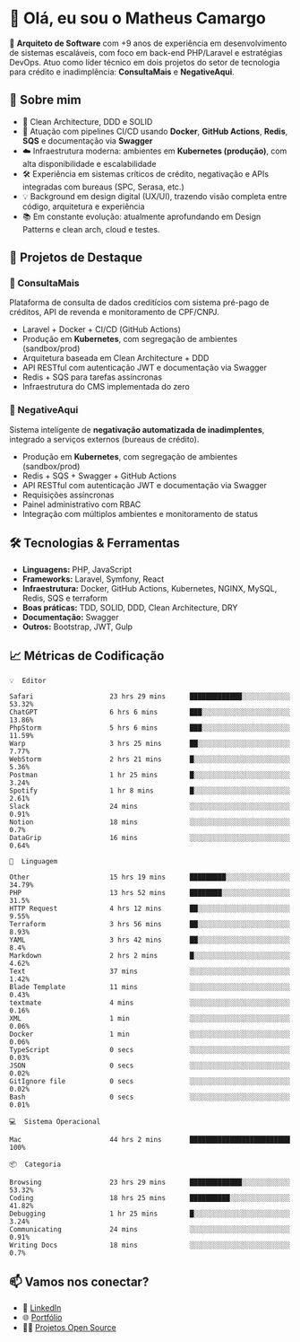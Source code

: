 # 👋 Olá, eu sou o Matheus Camargo

🎯 **Arquiteto de Software** com +9 anos de experiência em desenvolvimento de sistemas escaláveis, com foco em back-end PHP/Laravel e estratégias DevOps. Atuo como líder técnico em dois projetos do setor de tecnologia para crédito e inadimplência: **ConsultaMais** e **NegativeAqui**.

## 🧠 Sobre mim

- 🚀 Clean Architecture, DDD e SOLID
- 🔁 Atuação com pipelines CI/CD usando **Docker**, **GitHub Actions**, **Redis**, **SQS** e documentação via **Swagger**
- ☁️ Infraestrutura moderna: ambientes em **Kubernetes (produção)**, com alta disponibilidade e escalabilidade
- 🛠️ Experiência em sistemas críticos de crédito, negativação e APIs integradas com bureaus (SPC, Serasa, etc.)
- 💡 Background em design digital (UX/UI), trazendo visão completa entre código, arquitetura e experiência
- 📚 Em constante evolução: atualmente aprofundando em Design Patterns e clean arch, cloud e testes.

## 🚧 Projetos de Destaque

### 🔹 ConsultaMais
Plataforma de consulta de dados creditícios com sistema pré-pago de créditos, API de revenda e monitoramento de CPF/CNPJ.

- Laravel + Docker + CI/CD (GitHub Actions)
- Produção em **Kubernetes**, com segregação de ambientes (sandbox/prod)
- Arquitetura baseada em Clean Architecture + DDD
- API RESTful com autenticação JWT e documentação via Swagger
- Redis + SQS para tarefas assíncronas
- Infraestrutura do CMS implementada do zero

### 🔹 NegativeAqui
Sistema inteligente de **negativação automatizada de inadimplentes**, integrado a serviços externos (bureaus de crédito).

- Produção em **Kubernetes**, com segregação de ambientes (sandbox/prod)
- Redis + SQS + Swagger + GitHub Actions
- API RESTful com autenticação JWT e documentação via Swagger
- Requisições assíncronas
- Painel administrativo com RBAC
- Integração com múltiplos ambientes e monitoramento de status

## 🛠️ Tecnologias & Ferramentas

- **Linguagens:** PHP, JavaScript
- **Frameworks:** Laravel, Symfony, React
- **Infraestrutura:** Docker, GitHub Actions, Kubernetes, NGINX, MySQL, Redis, SQS e terraform
- **Boas práticas:** TDD, SOLID, DDD, Clean Architecture, DRY
- **Documentação:** Swagger
- **Outros:** Bootstrap, JWT, Gulp

## 📈 Métricas de Codificação

```text
💡  Editor

Safari                   23 hrs 29 mins      █████████████░░░░░░░░░░░░     53.32%
ChatGPT                  6 hrs 6 mins        ███░░░░░░░░░░░░░░░░░░░░░░     13.86%
PhpStorm                 5 hrs 6 mins        ███░░░░░░░░░░░░░░░░░░░░░░     11.59%
Warp                     3 hrs 25 mins       ██░░░░░░░░░░░░░░░░░░░░░░░      7.77%
WebStorm                 2 hrs 21 mins       █░░░░░░░░░░░░░░░░░░░░░░░░      5.36%
Postman                  1 hr 25 mins        █░░░░░░░░░░░░░░░░░░░░░░░░      3.24%
Spotify                  1 hr 8 mins         █░░░░░░░░░░░░░░░░░░░░░░░░      2.61%
Slack                    24 mins             ░░░░░░░░░░░░░░░░░░░░░░░░░      0.91%
Notion                   18 mins             ░░░░░░░░░░░░░░░░░░░░░░░░░       0.7%
DataGrip                 16 mins             ░░░░░░░░░░░░░░░░░░░░░░░░░      0.64%
```
```text
💬  Linguagem

Other                    15 hrs 19 mins      █████████░░░░░░░░░░░░░░░░     34.79%
PHP                      13 hrs 52 mins      ████████░░░░░░░░░░░░░░░░░      31.5%
HTTP Request             4 hrs 12 mins       ██░░░░░░░░░░░░░░░░░░░░░░░      9.55%
Terraform                3 hrs 56 mins       ██░░░░░░░░░░░░░░░░░░░░░░░      8.93%
YAML                     3 hrs 42 mins       ██░░░░░░░░░░░░░░░░░░░░░░░       8.4%
Markdown                 2 hrs 2 mins        █░░░░░░░░░░░░░░░░░░░░░░░░      4.62%
Text                     37 mins             ░░░░░░░░░░░░░░░░░░░░░░░░░      1.42%
Blade Template           11 mins             ░░░░░░░░░░░░░░░░░░░░░░░░░      0.43%
textmate                 4 mins              ░░░░░░░░░░░░░░░░░░░░░░░░░      0.16%
XML                      1 min               ░░░░░░░░░░░░░░░░░░░░░░░░░      0.06%
Docker                   1 min               ░░░░░░░░░░░░░░░░░░░░░░░░░      0.06%
TypeScript               0 secs              ░░░░░░░░░░░░░░░░░░░░░░░░░      0.03%
JSON                     0 secs              ░░░░░░░░░░░░░░░░░░░░░░░░░      0.02%
GitIgnore file           0 secs              ░░░░░░░░░░░░░░░░░░░░░░░░░      0.02%
Bash                     0 secs              ░░░░░░░░░░░░░░░░░░░░░░░░░      0.01%
```
```text
💻  Sistema Operacional

Mac                      44 hrs 2 mins       █████████████████████████       100%
```
```text
📦  Categoria

Browsing                 23 hrs 29 mins      █████████████░░░░░░░░░░░░     53.32%
Coding                   18 hrs 25 mins      ██████████░░░░░░░░░░░░░░░     41.82%
Debugging                1 hr 25 mins        █░░░░░░░░░░░░░░░░░░░░░░░░      3.24%
Communicating            24 mins             ░░░░░░░░░░░░░░░░░░░░░░░░░      0.91%
Writing Docs             18 mins             ░░░░░░░░░░░░░░░░░░░░░░░░░       0.7%
```

## 📫 Vamos nos conectar?

- 💼 [LinkedIn](https://www.linkedin.com/in/matheuscamargoxavier)
- 🌐 [Portfólio](https://matheuscamargo.co)
- 🧑‍💻 [Projetos Open Source](https://github.com/bymatheus)
